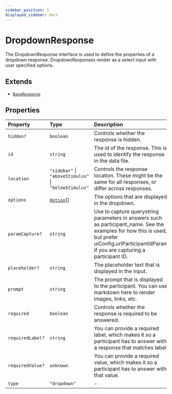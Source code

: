 ```yaml
---
sidebar_position: 1
displayed_sidebar: docs
---
```


# DropdownResponse

The DropdownResponse interface is used to define the properties of a dropdown response.
DropdownResponses render as a select input with user specified options.

## Extends

- [`BaseResponse`](BaseResponse.md)

## Properties

| Property | Type | Description | Inherited from |
| :------ | :------ | :------ | :------ |
| `hidden?` | `boolean` | Controls whether the response is hidden. | [`BaseResponse`](BaseResponse.md).`hidden` |
| `id` | `string` | The id of the response. This is used to identify the response in the data file. | [`BaseResponse`](BaseResponse.md).`id` |
| `location` | `"sidebar"` \| `"aboveStimulus"` \| `"belowStimulus"` | Controls the response location. These might be the same for all responses, or differ across responses. | [`BaseResponse`](BaseResponse.md).`location` |
| `options` | [`Option`](Option.md)[] | The options that are displayed in the dropdown. | - |
| `paramCapture?` | `string` | Use to capture querystring parameters in answers such as participant_name. See the examples for how this is used, but prefer uiConfig.urlParticipantIdParam if you are capturing a participant ID. | [`BaseResponse`](BaseResponse.md).`paramCapture` |
| `placeholder?` | `string` | The placeholder text that is displayed in the input. | - |
| `prompt` | `string` | The prompt that is displayed to the participant. You can use markdown here to render images, links, etc. | [`BaseResponse`](BaseResponse.md).`prompt` |
| `required` | `boolean` | Controls whether the response is required to be answered. | [`BaseResponse`](BaseResponse.md).`required` |
| `requiredLabel?` | `string` | You can provide a required label, which makes it so a participant has to answer with a response that matches label. | [`BaseResponse`](BaseResponse.md).`requiredLabel` |
| `requiredValue?` | `unknown` | You can provide a required value, which makes it so a participant has to answer with that value. | [`BaseResponse`](BaseResponse.md).`requiredValue` |
| `type` | `"dropdown"` | - | - |
